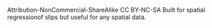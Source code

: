 Attribution-NonCommercial-ShareAlike CC BY-NC-SA
Built for spatial regressionof slips but useful for any spatial data.
